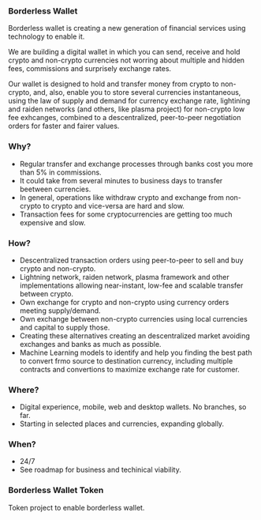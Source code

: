 ### Borderless Wallet 
Borderless wallet is creating a new generation of financial services using technology to enable it.

We are building a digital wallet in which you can send, receive and hold crypto and non-crypto currencies not worring about multiple and hidden fees, commissions and surprisely exchange rates.

Our wallet is designed to hold and transfer money from crypto to non-crypto, and, also, enable you to store several currencies instantaneous, using the law of supply and demand for currency exchange rate, lightining and raiden networks (and others, like plasma project) for non-crypto low fee exhcanges, combined to a descentralized, peer-to-peer negotiation orders for faster and fairer values.

### Why?
- Regular transfer and exchange processes through banks cost you more than 5% in commissions.
- It could take from several minutes to business days to transfer beetween currencies.
- In general, operations like withdraw crypto and exchange from non-crypto to crypto and vice-versa are hard and slow.
- Transaction fees for some cryptocurrencies are getting too much expensive and slow.

### How?
- Descentralized transaction orders using peer-to-peer to sell and buy crypto and non-crypto.
- Lightning network, raiden network, plasma framework and other implementations allowing near-instant, low-fee and scalable transfer between crypto.
- Own exchange for crypto and non-crypto using currency orders meeting supply/demand.
- Own exchange between non-crypto currencies using local currencies and capital to supply those.
- Creating these alternatives creating an descentralized market avoiding exchanges and banks as much as possible.
- Machine Learning models to identify and help you finding the best path to convert frmo source to destination currency, including multiple contracts and convertions to maximize exchange rate for customer.

### Where?
- Digital experience, mobile, web and desktop wallets. No branches, so far.
- Starting in selected places and currencies, expanding globally.

### When?
- 24/7
- See roadmap for business and techinical viability.

### Borderless Wallet Token
Token project to enable borderless wallet.
